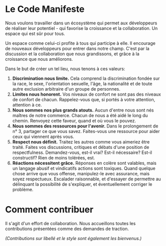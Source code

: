 Le Code Manifeste
=================

Nous voulons travailler dans un écosystème qui permet aux développeurs de réaliser leur potentiel - qui favorise la croissance et la collaboration. Un espace qui est sûr pour tous.

Un espace comme celui-ci profite à tous qui participe à elle. Il encourage de nouveaux développeurs pour entrer dans notre champ. C'est par la discussion et la collaboration que nous grandissons, et grâce à la croissance que nous améliorons.

Dans le but de créer un tel lieu, nous tenons à ces valeurs:

1. **Discrimination nous limite.** Cela comprend la discrimination fondée sur la race, le sexe, l'orientation sexuelle, l'âge, la nationalité et de toute autre exclusion arbitraire d'un groupe de personnes.
2. **Limites nous honorent.** Vos niveaux de confort ne sont pas des niveaux de confort de chacun. Rappelez-vous que, si portés à votre attention, attention à ce.
3. **Nous sommes nos plus grands atouts.** Aucun d'entre nous sont nés maîtres de notre commerce. Chacun de nous a été aidé le long du chemin. Renvoyez cette faveur, quand et où vous le pouvez.
4. **Nous sommes des ressources pour l'avenir.** Dans le prolongement de n° 3, partager ce que vous savez. Faites-vous une ressource pour aider ceux qui viennent après vous.
5. **Respect nous définit.** Traitez les autres comme vous aimeriez être traité. Faites vos discussions, critiques et débats d'une position de respectfulness. Demandez-vous, est-il vrai? Est-il nécessaire? Est-il constructif? Rien de moins tolérées, est.
6. **Réactions nécessitent grâce.** Réponses en colère sont valables, mais un langage abusif et vindicatifs actions sont toxiques. Quand quelque chose arrive que vous offense, manipulez-le avec assurance, mais soyez respectueux. Escalader raisonnable, et d'essayer de permettre au délinquant la possibilité de s'expliquer, et éventuellement corriger le problème.

Comment contribuer
==================

Il s'agit d'un effort de collaboration. Nous accueillons toutes les contributions présentées comme des demandes de traction.

_(Contributions sur libellé et le style sont également les bienvenus.)_
